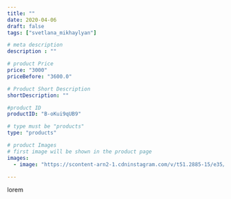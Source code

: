 ```yaml
---
title: ""
date: 2020-04-06
draft: false
tags: ["svetlana_mikhaylyan"]

# meta description
description : ""

# product Price
price: "3000"
priceBefore: "3600.0"

# Product Short Description
shortDescription: ""

#product ID
productID: "B-oKui9qUB9"

# type must be "products"
type: "products"

# product Images
# first image will be shown in the product page
images:
  - image: "https://scontent-arn2-1.cdninstagram.com/v/t51.2885-15/e35/91921402_525666181454766_2252047092293560475_n.jpg?se=7&tp=1&_nc_ht=scontent-arn2-1.cdninstagram.com&_nc_cat=106&_nc_ohc=o-cP_juVtXUAX_R68K-&oh=3d191cc5cb8adcc8829a5a2f68296e32&oe=60746264&ig_cache_key=MjI4MTEyMDM5MDM2NTkyMTQwNQ%3D%3D.2"

---
```

lorem
